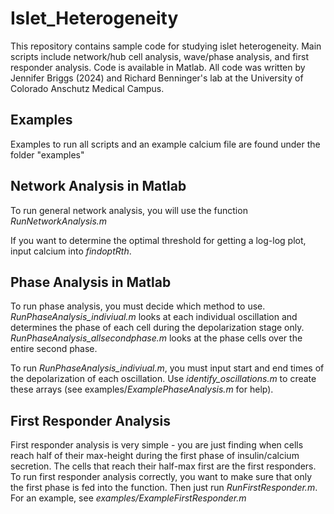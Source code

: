 # Islet_Heterogeneity
This repository contains sample code for studying islet heterogeneity. Main scripts include network/hub cell analysis, wave/phase analysis, and first responder analysis. Code is available in Matlab. All code was written by Jennifer Briggs (2024) and Richard Benninger's lab at the University of Colorado Anschutz Medical Campus.

## Examples 
Examples to run all scripts and an example calcium file are found under the folder "examples"

## Network Analysis in Matlab
To run general network analysis, you will use the function *RunNetworkAnalysis.m* 

If you want to determine the optimal threshold for getting a log-log plot, input calcium into *findoptRth*.

## Phase Analysis in Matlab
To run phase analysis, you must decide which method to use. *RunPhaseAnalysis_indiviual.m* looks at each individual oscillation and determines the phase of each cell during the depolarization stage only. *RunPhaseAnalysis_allsecondphase.m* looks at the phase cells over the entire second phase. 

To run *RunPhaseAnalysis_indiviual.m*, you must input start and end times of the depolarization of each oscillation. Use *identify_oscillations.m* to create these arrays (see examples/*ExamplePhaseAnalysis.m* for help). 

## First Responder Analysis 
First responder analysis is very simple - you are just finding when cells reach half of their max-height during the first phase of insulin/calcium secretion. The cells that reach their half-max first are the first responders. To run first responder analysis correctly, you want to make sure that only the first phase is fed into the function. Then just run *RunFirstResponder.m*. For an example, see *examples/ExampleFirstResponder.m*

